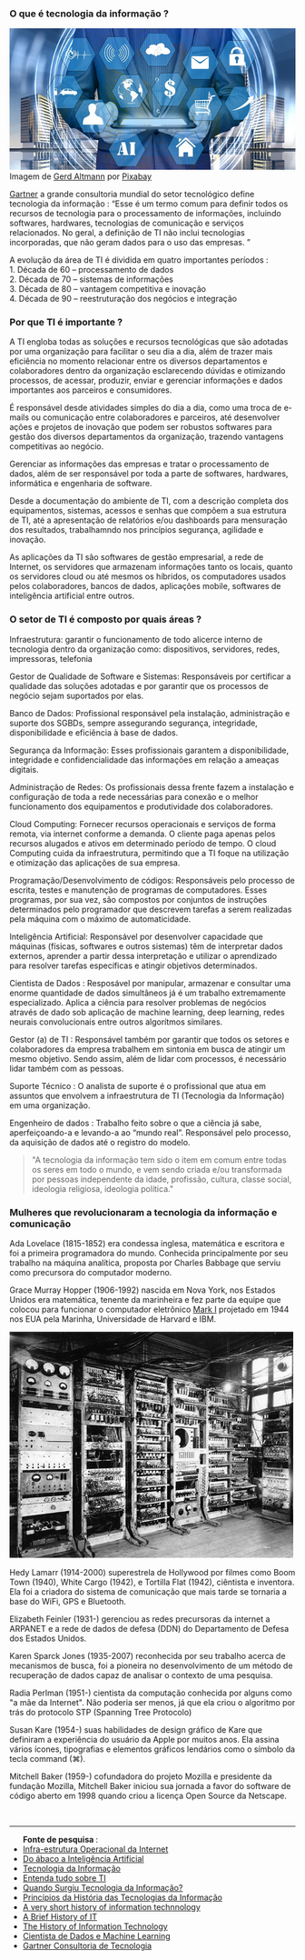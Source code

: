 <h3>O que é tecnologia da informação ?</h3>
<img src="/3-img/img001_ti.jpg">
Imagem de <a href="https://pixabay.com/pt/users/geralt-9301/?utm_source=link-attribution&amp;utm_medium=referral&amp;utm_campaign=image&amp;utm_content=4861631">Gerd Altmann</a> por <a href="https://pixabay.com/pt/?utm_source=link-attribution&amp;utm_medium=referral&amp;utm_campaign=image&amp;utm_content=4861631">Pixabay</a><br>

<p><a href="https://www.gartner.com/en/information-technology/glossary/it-information-technology">Gartner</a> a grande consultoria mundial do setor tecnológico define tecnologia da informação : “Esse é um termo comum para definir todos os recursos de tecnologia para o processamento de informações, incluindo softwares, hardwares, tecnologias de comunicação e serviços relacionados. No geral, a definição de TI não inclui tecnologias incorporadas, que não geram dados para o uso das empresas. ”</p>
<p>A evolução da área de TI é dividida em quatro importantes períodos :<br>
1. Década de 60 – processamento de dados<br>
2. Década de 70 – sistemas de informações<br>
3. Década de 80 – vantagem competitiva e inovação<br>
4. Década de 90 – reestruturação dos negócios e integração
</p>
<h3>Por que TI é importante ?</h3>
<p>A TI engloba todas as soluções e recursos tecnológicas que são adotadas por uma organização para facilitar o seu dia a dia, além de trazer mais eficiência no momento relacionar entre os diversos departamentos e colaboradores dentro da organização esclarecendo dúvidas e otimizando processos, de acessar, produzir, enviar e gerenciar informações e dados importantes aos parceiros e consumidores.</p>
<p>É responsável desde atividades simples do dia a dia, como uma troca de e-mails ou comunicação entre colaboradores e parceiros, até desenvolver ações e projetos de inovação que podem ser robustos softwares para gestão dos diversos departamentos da organização, trazendo vantagens competitivas ao negócio.</p>
<p>Gerenciar as informações das empresas e tratar o processamento de dados, além de ser responsável por toda a parte de softwares, hardwares, informática e engenharia de software.</p>
<p>Desde a documentação do ambiente de TI, com a descrição completa dos equipamentos, sistemas, acessos e senhas que compõem a sua estrutura de TI, até a apresentação de relatórios e/ou dashboards para mensuração dos resultados, trabalhamndo nos princípios segurança, agilidade e inovação.</p>
<p>As aplicações da TI são softwares de gestão empresarial, a rede de Internet, os servidores que armazenam informações tanto os locais, quanto os servidores cloud ou até mesmos os híbridos, os computadores usados pelos colaboradores, bancos de dados, aplicações mobile, softwares de inteligência artificial entre outros.</p>
<h3>O setor de TI é composto por quais áreas ?</h3>
<p>Infraestrutura: garantir o funcionamento de todo alicerce interno de tecnologia dentro da organização como: dispositivos, servidores, redes, impressoras, telefonia</p>
<p>Gestor de Qualidade de Software e Sistemas: Responsáveis por certificar a qualidade das soluções adotadas e por garantir que os processos de negócio sejam suportados por elas.</p>
<p>Banco de Dados: Profissional responsável pela instalação, administração e suporte dos SGBDs, sempre assegurando segurança, integridade, disponibilidade e eficiência à base de dados.</p>
<p>Segurança da Informação: Esses profissionais garantem a disponibilidade, integridade e confidencialidade das informações em relação a ameaças digitais.</p>
<p>Administração de Redes: Os profissionais dessa frente fazem a instalação e configuração de toda a rede necessárias para conexão e o melhor funcionamento dos equipamentos e produtividade dos colaboradores.</p>
<p>Cloud Computing: Fornecer recursos operacionais e serviços de forma remota, via internet conforme a demanda. O cliente paga apenas pelos recursos alugados e ativos em determinado período de tempo. O cloud Computing cuida da infraestrutura, permitindo que a TI foque na utilização e otimização das aplicações de sua empresa.</p>
<p>Programação/Desenvolvimento de códigos: Responsáveis pelo processo de escrita, testes e manutenção de programas de computadores. Esses programas, por sua vez, são compostos por conjuntos de instruções determinados pelo programador que descrevem tarefas a serem realizadas pela máquina com o máximo de automaticidade.</p>
<p>Inteligência Artificial: Responsável por desenvolver capacidade que máquinas (físicas, softwares e outros sistemas) têm de interpretar dados externos, aprender a partir dessa interpretação e utilizar o aprendizado para resolver tarefas específicas e atingir objetivos determinados.</p>
<p>Cientista de Dados : Resposável por manipular, armazenar e consultar uma enorme quantidade de dados simultâneos já é um trabalho extremamente especializado. Aplica a ciência para resolver problemas de negócios através de dado sob aplicação de machine learning, deep learning, redes neurais convolucionais entre outros algorítmos similares.</p>
<p>Gestor (a) de TI : Responsável também por garantir que todos os setores e colaboradores da empresa trabalhem em sintonia em busca de atingir um mesmo objetivo. Sendo assim, além de lidar com processos, é necessário lidar também com as pessoas.</p>
<p>Suporte Técnico : O analista de suporte é o profissional que atua em assuntos que envolvem a infraestrutura de TI (Tecnologia da Informação) em uma organização.</p>
<p>Engenheiro de dados : Trabalho feito sobre o que a ciência já sabe, aperfeiçoando-a e levando-a ao “mundo real”. Responsável pelo processo, da aquisição de dados até o registro do modelo.</p>
<blockquote>"A tecnologia da informação tem sido o item em comum entre todas os seres em todo o mundo, e vem sendo criada e/ou transformada por pessoas independente da idade, profissão, cultura, classe social, ideologia religiosa, ideologia política."
</blockquote>
<h3>Mulheres que revolucionaram a tecnologia da informação e comunicação</h3>
<p>Ada Lovelace (1815-1852) era condessa inglesa, matemática e escritora e foi a primeira programadora do mundo. Conhecida principalmente por seu trabalho na máquina analítica, proposta por Charles Babbage que serviu como precursora do computador moderno.</p>
<p>Grace Murray Hopper (1906-1992) nascida em Nova York, nos Estados Unidos era matemática, tenente da marinheira e fez parte da equipe que colocou para funcionar o computador eletrônico <a href="https://www.ime.usp.br/~macmulti/historico/histcomp1_9.html">Mark I</a> projetado em 1944 nos EUA pela Marinha, Universidade de Harvard e IBM.</p>
<img src="/3-img/img0002_ti.jpg"><br>

<p>Hedy Lamarr (1914-2000) superestrela de Hollywood por filmes como Boom Town (1940), White Cargo (1942), e Tortilla Flat (1942), ciêntista e inventora. Ela foi a criadora do sistema de comunicação que mais tarde se tornaria a base do WiFi, GPS e Bluetooth.</p>

<p>Elizabeth Feinler (1931-) gerenciou as redes precursoras da internet a ARPANET e a rede de dados de defesa (DDN) do Departamento de Defesa dos Estados Unidos.</p>

<p>Karen Sparck Jones (1935-2007) reconhecida por seu trabalho acerca de mecanismos de busca, foi a pioneira no desenvolvimento de um método de recuperação de dados capaz de analisar o contexto de uma pesquisa.</p>

</p>Radia Perlman (1951-) cientista da computação conhecida por alguns como "a mãe da Internet". Não poderia ser menos, já que ela criou o algoritmo por trás do protocolo STP (Spanning Tree Protocolo)</p>

<p>Susan Kare (1954-) suas habilidades de design gráfico de Kare que definiram a experiência do usuário da Apple por muitos anos. Ela assina vários ícones, tipografias e elementos gráficos lendários como o símbolo da tecla command (⌘).</p>

<p>Mitchell Baker (1959-) cofundadora do projeto Mozilla e presidente da fundação Mozilla, Mitchell Baker iniciou sua jornada a favor do software de código aberto em 1998 quando criou a licença Open Source da Netscape.</p>

<br>
<hr>
<ul><strong>Fonte de pesquisa </strong>:<br>
<li><a href="http://www3.eca.usp.br/sites/default/files/form/cpedagogica/Capobianco-Princpios_da_Histria_das_Tecnologias_da_Informao_e_Comunicao__Grandes_Histrias_Principles_of_ICT_History.pdf">Infra-estrutura Operacional da Internet</a></li>
<li><a href="http://hmbtecnologia.com.br/geracao-dos-computadores/">Do ábaco a Inteligência Artificial</a></li>
<li><a href="https://blog.pitagoras.com.br/o-que-e-tecnologia-da-informacao-e-comunicacao/">Tecnologia da Informação</a></li>
<li><a href="https://www.penso.com.br/o-que-e-ti-entenda-tudo-sobre-o-assunto/">Entenda tudo sobre TI</a></li>
<li><a href="https://www.editora2b.com.br/blog/voce-sabia-quando-surgiu-tecnologia-da-informacao">Quando Surgiu Tecnologia da Informação?</a></li>
<li><a href="http://www3.eca.usp.br/sites/default/files/form/cpedagogica/Capobianco-Princpios_da_Histria_das_Tecnologias_da_Informao_e_Comunicao__Grandes_Histrias_Principles_of_ICT_History.pdf">Princípios da História das Tecnologias da Informação</a></li>
<li><a href="https://www.forbes.com/sites/gilpress/2013/04/08/a-very-short-history-of-information-technology-it/?sh=29fc81fa2440">A very short history of information technnology</a></li>
<li><a href="https://ehs.siu.edu/_common/documents/IT%20newsletter/vol-2-no-29.pdf">A Brief History of IT</a></li>
<li><a href="https://www.complete-it.co.uk/the-history-of-information-technology/">The History of Information Technology</a></li>
<li><a href="http://datascienceacademy.com.br/blog/qual-a-diferenca-entre-cientista-de-dados-e-engenheiro-de-machine-learning/">Cientista de Dados e Machine Learning</a></li>
<li><a href="https://www.gartner.com/en/information-technology/glossary/it-information-technology">Gartner Consultoria de Tecnologia</a></li>
</ul>
